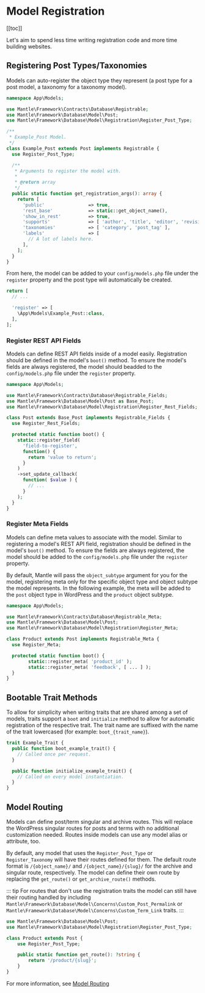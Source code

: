 # Model Registration

[[toc]]

Let's aim to spend less time writing registration code and more time building
websites.

## Registering Post Types/Taxonomies
Models can auto-register the object type they represent (a post type for a post
model, a taxonomy for a taxonomy model).

```php
namespace App\Models;

use Mantle\Framework\Contracts\Database\Registrable;
use Mantle\Framework\Database\Model\Post;
use Mantle\Framework\Database\Model\Registration\Register_Post_Type;

/**
 * Example_Post Model.
 */
class Example_Post extends Post implements Registrable {
  use Register_Post_Type;

  /**
   * Arguments to register the model with.
   *
   * @return array
   */
  public static function get_registration_args(): array {
    return [
      'public'                => true,
      'rest_base'             => static::get_object_name(),
      'show_in_rest'          => true,
      'supports'              => [ 'author', 'title', 'editor', 'revisions', 'thumbnail', 'custom-fields', 'excerpt' ],
      'taxonomies'            => [ 'category', 'post_tag' ],
      'labels'                => [
        // A lot of labels here.
      ],
    ];
  }
}
```

From here, the model can be added to your `config/models.php` file under the
`register` property and the post type will automatically be created.

```php
return [
  // ...

  'register' => [
    \App\Models\Example_Post::class,
  ],
];
```

### Register REST API Fields
Models can define REST API fields inside of a model easily. Registration should
be defined in the model's `boot()` method. To ensure the model's fields are
always registered, the model should beadded to the `config/models.php` file
under the `register` property.

```php
namespace App\Models;

use Mantle\Framework\Contracts\Database\Registrable_Fields;
use Mantle\Framework\Database\Model\Post as Base_Post;
use Mantle\Framework\Database\Model\Registration\Register_Rest_Fields;

class Post extends Base_Post implements Registrable_Fields {
  use Register_Rest_Fields;

  protected static function boot() {
    static::register_field(
      'field-to-register',
      function() {
        return 'value to return';
      }
    )
    ->set_update_callback(
      function( $value ) {
        // ...
      }
    );
  }
}
```

### Register Meta Fields
Models can define meta values to associate with the model. Similar to
registering a model's REST API field, registration should be defined in the
model's `boot()` method. To ensure the fields are always registered, the model
should be added to the `config/models.php` file under the `register` property.

By default, Mantle will pass the `object_subtype` argument for you for the
model, registering meta only for the specific object type and object subtype the
model represents. In the following example, the meta will be added to the `post`
object type in WordPress and the `product` object subtype.

```php
namespace App\Models;

use Mantle\Framework\Contracts\Database\Registrable_Meta;
use Mantle\Framework\Database\Model\Post;
use Mantle\Framework\Database\Model\Registration\Register_Meta;

class Product extends Post implements Registrable_Meta {
  use Register_Meta;

  protected static function boot() {
		static::register_meta( 'product_id' );
		static::register_meta( 'feedback', [ ... ] );
  }
}
```

## Bootable Trait Methods
To allow for simplicity when writing traits that are shared among a set of
models, traits support a `boot` and `initialize` method to allow for automatic
registration of the respective trait. The trait name are suffixed with the name
of the trait lowercased (for example: `boot_{trait_name}`).

```php
trait Example_Trait {
  public function boot_example_trait() {
    // Called once per request.
  }

  public function initialize_example_trait() {
    // Called on every model instantiation.
  }
}
```

## Model Routing

Models can define post/term singular and archive routes. This will replace the
WordPress singular routes for posts and terms with no additional customization
needed. Routes inside models can use any model alias or attribute, too.

By default, any model that uses the `Register_Post_Type` or `Register_Taxonomy`
will have their routes defined for them. The default route format is
`/{object_name}/` and `/{object_name}/{slug}/` for the archive and singular
route, respectively. The model can define their own route by replacing the
`get_route()` or `get_archive_route()` methods.

::: tip
For routes that don't use the registration traits the model can still have
their routing handled by including `Mantle\Framework\Database\Model\Concerns\Custom_Post_Permalink` or
`Mantle\Framework\Database\Model\Concerns\Custom_Term_Link` traits.
:::

```php
use Mantle\Framework\Database\Model\Post;
use Mantle\Framework\Database\Model\Registration\Register_Post_Type;

class Product extends Post {
	use Register_Post_Type;

	public static function get_route(): ?string {
		return '/product/{slug}';
	}
}
```

For more information, see [Model Routing](../basics/requests.md#model-routing)
